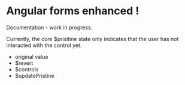 Angular forms enhanced !
========================

Documentation - work in progress.

Currently, the core $prisitine state only indicates that the user has not interacted with the control yet.

* original value
* $revert
* $controls
* $updatePristine